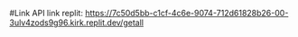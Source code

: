 #Link API
link replit: https://7c50d5bb-c1cf-4c6e-9074-712d61828b26-00-3ulv4zods9g96.kirk.replit.dev/getall
